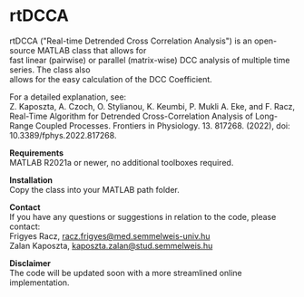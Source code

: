 # rtDCCA

rtDCCA ("Real-time Detrended Cross Correlation Analysis") is an open-source MATLAB class that allows for  
fast linear (pairwise) or parallel (matrix-wise) DCC analysis of multiple time series. The class also  
allows for the easy calculation of the DCC Coefficient.  

For a detailed explanation, see:  
	Z. Kaposzta, A. Czoch, O. Stylianou, K. Keumbi, P. Mukli A. Eke, and F. Racz,  
	Real-Time Algorithm for Detrended Cross-Correlation Analysis of Long-Range Coupled Processes. 
	Frontiers in Physiology. 13. 817268. (2022), doi: 10.3389/fphys.2022.817268. 
  
**Requirements**  
MATLAB R2021a or newer, no additional toolboxes required.

**Installation**  
Copy the class into your MATLAB path folder.

**Contact**  
If you have any questions or suggestions in relation to the code, please contact:  
	Frigyes Racz, racz.frigyes@med.semmelweis-univ.hu  
	Zalan Kaposzta, kaposzta.zalan@stud.semmelweis.hu  

**Disclaimer**  
The code will be updated soon with a more streamlined online implementation.
